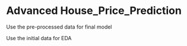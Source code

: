 # Advanced House_Price_Prediction
Use the pre-processed data for final model

Use the initial data for EDA
